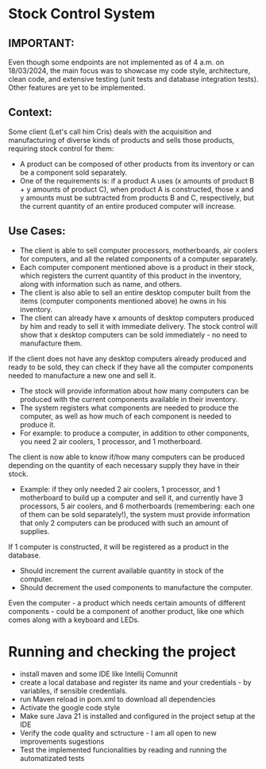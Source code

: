 # Stock Control System

## IMPORTANT: 
Even though some endpoints are not implemented as of 4 a.m. on 18/03/2024, the main focus was to showcase my code style, architecture, clean code, and extensive testing (unit tests and database integration tests). Other features are yet to be implemented.

## Context:
Some client (Let's call him Cris) deals with the acquisition and manufacturing of diverse kinds of products and sells those products, requiring stock control for them:

- A product can be composed of other products from its inventory or can be a component sold separately. 
- One of the requirements is: if a product A uses (x amounts of product B + y amounts of product C), when product A is constructed, those x and y amounts must be subtracted from products B and C, respectively, but the current quantity of an entire produced computer will increase.

## Use Cases:
- The client is able to sell computer processors, motherboards, air coolers for computers, and all the related components of a computer separately.
- Each computer component mentioned above is a product in their stock, which registers the current quantity of this product in the inventory, along with information such as name, and others.
- The client is also able to sell an entire desktop computer built from the items (computer components mentioned above) he owns in his inventory.
- The client can already have x amounts of desktop computers produced by him and ready to sell it with immediate delivery. The stock control will show that x desktop computers can be sold immediately - no need to manufacture them.

If the client does not have any desktop computers already produced and ready to be sold, they can check if they have all the computer components needed to manufacture a new one and sell it.

- The stock will provide information about how many computers can be produced with the current components available in their inventory.
- The system registers what components are needed to produce the computer, as well as how much of each component is needed to produce it.
- For example: to produce a computer, in addition to other components, you need 2 air coolers, 1 processor, and 1 motherboard.

The client is now able to know if/how many computers can be produced depending on the quantity of each necessary supply they have in their stock.
- Example: if they only needed 2 air coolers, 1 processor, and 1 motherboard to build up a computer and sell it, and currently have 3 processors, 5 air coolers, and 6 motherboards (remembering: each one of them can be sold separately!), the system must provide information that only 2 computers can be produced with such an amount of supplies.

If 1 computer is constructed, it will be registered as a product in the database.
- Should increment the current available quantity in stock of the computer.
- Should decrement the used components to manufacture the computer.

Even the computer - a product which needs certain amounts of different components - could be a component of another product, like one which comes along with a keyboard and LEDs.

# Running and checking the project
- install maven and some IDE like Intellij Comunnit
- create  a local database and register its name and your credentials - by variables, if sensible credentials.
- run Maven reload in pom.xml to download all dependencies
- Activate the google code style
- Make sure Java 21 is installed and configured in the project setup at the IDE
- Verify the code quality and sctructure - I am all open to new improvements sugestions
- Test the implemented funcionalities by reading and running the automatizated tests
